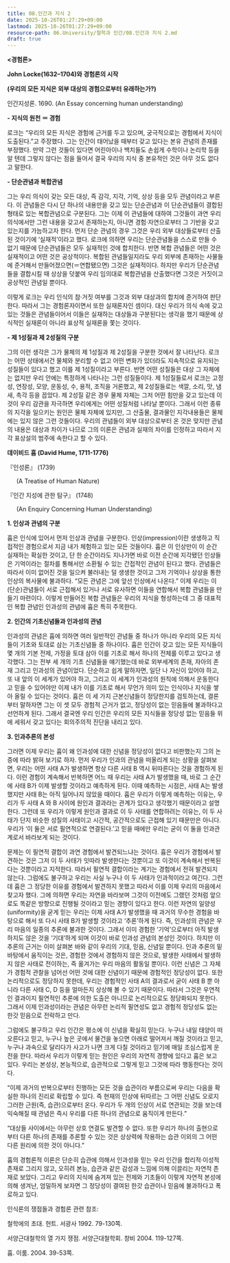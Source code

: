 ```yaml
---
title: 08.인간과 지식 2
date: 2025-10-26T01:27:29+09:00
lastmod: 2025-10-26T01:27:29+09:00
resource-path: 06.University/철학과 인간/08.인간과 지식 2.md
draft: true
---
```

**<경험론>**

**John Locke(1632–1704)와 경험론의 시작**

**(우리의 모든 지식은 외부 대상의 경험으로부터 유래하는가?)**

인간지성론. 1690. (An Essay concerning human understanding)

**- 지식의 원천 ＝ 경험**

로크는 “우리의 모든 지식은 경험에 근거를 두고 있으며, 궁극적으로는 경험에서 지식이 도출된다.”고 주장했다. 그는 인간이 태어났을 때부터 갖고 있다는 본유 관념의 존재를 부정했다. 만약 그런 것들이 있다면 어린아이나 백치들도 손쉽게 수학이나 논리학 등을 알 텐데 그렇지 않다는 점을 들어서 결국 우리의 지식 중 본유적인 것은 아무 것도 없다고 말한다. 

**- 단순관념과 복합관념**

그는 우리 의식이 갖는 모든 대상, 즉 감각, 지각, 기억, 상상 등을 모두 관념이라고 부른다. 이 관념들은 다시 단 하나의 내용만을 갖고 있는 단순관념과 이 단순관념들이 결합된 형태로 있는 복합관념으로 구분된다. 그는 이제 이 관념들에 대하여 그것들이 과연 우리 의식에서만 그런 내용을 갖고서 존재하는지, 아니면 경험·자연으로부터 그 기반을 갖고 있는지를 가늠하고자 한다. 먼저 단순 관념의 경우 그것은 우리 외부 대상들로부터 산출된 것이기에 ‘실재적’이라고 했다. 로크에 의하면 우리는 단순관념들을 스스로 만들 수 없기 때문에 단순관념들은 모두 실재적인 것에 합치한다. 반면 복합 관념들은 어떤 것은 실재적이고 어떤 것은 공상적이다. 복합된 관념들일지라도 우리 외부에 존재하는 사물들에 준거해서 만들어졌으면(＝연합됐으면) 그것은 실재적이다. 하지만 우리가 단순관념들을 결합시킬 때 상상을 덧붙여 우리 임의대로 복합관념을 산출했다면 그것은 거짓이고 공상적인 관념일 뿐이다.

이렇게 로크는 우리 인식의 참·거짓 여부를 그것과 외부 대상과의 합치에 준거하여 판단한다. 따라서 그는 경험론자이면서 또한 실재론자인 셈이다. 대신 우리가 의식 속에 갖고 있는 것들은 관념들이어서 이들은 실재하는 대상들과 구분된다는 생각을 했기 때문에 상식적인 실재론이 아니라 표상적 실재론을 쫓는 것이다. 


**- 제 1성질과 제 2성질의 구분**

그의 이런 생각은 그가 물체의 제 1성질과 제 2성질을 구분한 것에서 잘 나타난다. 로크는 어떤 상태에서건 물체와 분리할 수 없고 어떤 변화가 있더라도 지속적으로 유지되는 성질들이 있다고 했고 이를 제 1성질이라고 부른다. 반면 어떤 성질들은 대상 그 자체에는 없지만 우리 안에는 특정하게 나타나는 그런 성질들이다. 제 1성질들로서 로크는 고정성, 연장성, 모양, 운동성, 수, 용적, 조직을 거론했고, 제 2성질들로는 색깔, 소리, 맛, 냄새, 촉각 등을 꼽았다. 제 2성질 같은 경우 물체 자체는 그저 어떤 힘만을 갖고 있는데 이것이 우리 감관을 자극하면 우리에게는 어떤 성질처럼 나타날 뿐이다. 그래서 이런 종류의 지각을 일으키는 원인은 물체 자체에 있지만, 그 산출물, 결과물인 지각내용들은 물체에는 있지 않은 그런 것들이다. 우리의 관념들이 외부 대상으로부터 온 것은 맞지만 관념의 내용은 대상과 차이가 나므로 그의 이론은 관념과 실재의 차이를 인정하고 따라서 지각 표상설의 범주에 속한다고 할 수 있다.



**데이비드 흄 (David Hume, 1711-1776)** 

『인성론』 (1739) 

`	`(A Treatise of Human Nature)

『인간 지성에 관한 탐구』 (1748)

`	`(An Enquiry Concerning Human Understanding)


**1. 인상과 관념의 구분**

흄은 인식에 있어서 먼저 인상과 관념을 구분한다. 인상(impression)이란 생생하고 직접적인 경험으로서 지금 내가 체험하고 있는 모든 것들이다. 흄은 이 인상만이 이 순간 실재하는 확실한 것이고, 단 한 순간이라도 지나가면 바로 이전 순간에 지각됐던 인상들은 기억이라는 절차를 통해서만 소환될 수 있는 간접적인 관념이 된다고 했다. 관념들은 따라서 이미 없어진 것을 일으켜 불러내는 덜 생생한 것이고 그저 기억이나 상상을 통한 인상의 복사물에 불과하다. “모든 관념은 그에 앞선 인상에서 나온다.” 이제 우리는 이 (단순)관념들이 서로 근접해서 있거나 서로 유사하면 이들을 연합해서 복합 관념들을 만들기 마련이다. 이렇게 만들어진 복합 관념들은 우리의 지식을 형성하는데 그 중 대표적인 복합 관념인 인과성의 관념에 흄은 특히 주목한다. 

**2. 인간의 기초신념들과 인과성의 관념**

인과성의 관념은 흄에 의하면 여러 일반적인 관념들 중 하나가 아니라 우리의 모든 지식들이 기초와 토대로 삼는 기초신념들 중 하나이다. 흄은 인간이 갖고 있는 모든 지식들이 몇 개의 기본 전제, 가정을 토대 삼아 이를 기초로 해서 하나의 전체를 이루고 있다고 생각했다. 그는 전부 세 개의 기초 신념들을 얘기했는데 바로 외부세계의 존재, 자아의 존재 그리고 인과성의 관념이었다. 단순하고 쉽게 말하자면, 일단 나 자신이 있어야 하고, 또 내 앞의 이 세계가 있어야 하고, 그리고 이 세계가 인과성의 원칙에 의해서 운동한다고 믿을 수 있어야만 이제 내가 이를 기초로 해서 무언가 의미 있는 인식이나 지식을 쌓아 올릴 수 있다는 것이다. 흄은 이 세 가지 근본신념들이 정당한지를 검토하는데, 결론부터 말하자면 그는 이 셋 모두 경험적 근거가 없고, 정당성이 없는 믿음들에 불과하다고 선언하게 된다. 그래서 결국엔 우리 인간은 우리의 모든 지식들을  정당성 없는 믿음들 위에 세워서 갖고 있다는 회의주의적 진단을 내리고 있다.

**3. 인과추론의 본성**

그러면 이제 우리는 흄이 왜 인과성에 대한 신념을 정당성이 없다고 비판했는지 그의 논증에 따라 밝혀 보기로 하자. 먼저 우리가 인과의 관념을 떠올리게 되는 상황을 살펴보면, 우리는 어떤 사태 A가 발생하면 항상 다른 사태 B 역시 뒤따른다는 것을 경험하게 된다. 이런 경험이 계속해서 반복하면 어느 때 우리는 사태  A가 발생했을 때, 바로 그 순간에 사태 B가 이제 발생할 것이라고 예측하게 된다. 이때 예측하는 시점은, 사태  A는 발생했지만 사태 B는 아직 일어나지 않았을 때이다. 흄은 우리가 이렇게 예측하는 이유는, 우리가 두 사태 A 와 B 사이에 원인과 결과라는 관계가 있다고 생각했기 때문이라고 설명한다. 그런데 또 우리가 이렇게 원인과 결과로 이 두 사태를 연합하려는 이유는, 이 두 사태가 단지 비슷한 성질의 사태이고 시간적, 공간적으로도 근접해 있기 때문만은 아니다. 우리가 ‘이 둘은 서로 필연적으로 연결된다.’고 믿을 때에만 우리는 굳이 이 둘을 인과관계로서 바라보게 되는 것이다. 

문제는 이 필연적 결합이 과연 경험에서 발견되느냐는 것이다. 흄은 우리가 경험에서 발견하는 것은 그저 이 두 사태가 잇따라 발생한다는 것뿐이고 또 이것이 계속해서 반복된다는 것뿐이라고 지적한다. 따라서 필연적 결합이라는 계기는 경험에서 전혀 발견되지 않는다. 그럼에도 불구하고 우리는 사실 누구나 이 두 사태가 인과적이라고 여긴다. 그런데 흄은 그 정당한 이유를 경험에서 발견하지 못했고 따라서 이를 이제 우리의 마음에서 찾고자 했다. 그에 의하면 우리는 자연을 바라보며 그것이 이전에도 그랬던 것처럼 앞으로도 똑같은 방향으로 진행될 것이라고 믿는 경향이 있다고 한다. 이런 자연의 일양성(uniformity)을 굳게 믿는 우리는 이제 사태 A가 발생했을 때 과거의 무수한 경험을 바탕으로 해서 또 다시 사태 B가 발생할 것이라고 ‘추론’하게 된다. 즉, 인과성의 관념은 우리 마음의 일종의 추론에 불과한 것이다. 그래서 이미 경험한 ‘기억’으로부터 아직 발생하지도 않은 것을 ‘기대’하게 되며 이것이 바로 인과성 관념의 본성인 것이다. 하지만 이 추론의 근거는 이미 살펴본 바와 같이 우리의 기대, 믿음, 신념일 뿐이다. 인과 추론의 밑바탕에서 움직이는 것은, 경험한 것에서 경험하지 않은 것으로, 발생한 사태에서 발생하지 않은 사태로 전이하는, 즉 옮겨가는 우리 마음의 활동일 뿐이다. 이런 신념은 그 자체가 경험적 관찰을 넘어선 어떤 것에 대한 신념이기 때문에 경험적인 정당성이 없다. 또한 논리적으로도 정당하지 못한데, 우리는 경험적인 사태 A의 결과로서 굳이 사태 B 뿐 아니라 다른 사태 C, D 등을 얼마든지 상상해 볼 수 있기 때문이다. 따라서 그것은 우연적인 결과이지 필연적인 추론에 의한 도출은 아니므로 논리적으로도 정당화되지 못한다. 그래서 이제 인과성이라는 관념은 아무런 논리적 필연성도 없고 경험적 정당성도 없는 한갓 믿음으로 전락하고 만다.

그럼에도 불구하고 우리 인간은 평소에 이 신념을 확실히 믿는다. 누구나 내일 태양이 떠오른다고 믿고, 누구나 높은 곳에서 물건을 놓으면 아래로 떨어져서 깨질 것이라고 믿고, 누구나 과속으로 달리다가 사고가 나면 크게 다칠 것이라고 믿기에 매일 조심스럽게 운전을 한다. 따라서 우리가 이렇게 믿는 원인은 우리의 자연적 경향에 있다고 흄은 보고 있다. 우리는 본성상, 본능적으로, 습관적으로 그렇게 믿고 그것에 따라 행동한다는 것이다. 

“이제 과거의 반복으로부터 진행하는 모든 것을 습관이라 부름으로써 우리는 다음을 확실한 하나의 진리로 확립할 수 있다. 즉 현재의 인상에 뒤따르는 그 어떤 신념도 오로지 그러한 근원(즉, 습관)으로부터 온다. 우리가 두 개의 인상이 서로 연관되는 것을 보는데 익숙해질 때 관념은 즉시 우리를 다른 하나의 관념으로 움직이게 만든다.”

“대상들 사이에서는 아무런 상호 연결도 발견할 수 없다. 또한 우리가 하나의 출현으로부터 다른 하나의 존재를 추론할 수 있는 것은 상상력에 작용하는 습관 이외의 그 어떤 다른 원리에 의한 것이 아니다.”

흄의 경험론적 이론은 단순히 습관에 의해서 인과성을 믿는 우리 인간을 합리적·이성적 존재로 그리지 않고, 오히려 본능, 습관과 같은 감성과 느낌에 의해 이끌리는 자연적 존재로 보았다. 그리고 우리의 지식에 숨겨져 있는 전제와 기초들이 이렇게 자연적 본성에 의해 생겨난, 엄밀하게 보자면 그 정당성이 결여된 한갓 습관이나 믿음에 불과하다고 폭로하고 있다.


인식론의 쟁점들과 경험론 관련 참조:

철학에의 초대. 헌트. 서광사 1992. 79-130쪽.

서양근대철학의 열 가지 쟁점. 서양근대철학회. 창비 2004. 119-127쪽.

흄. 이룸. 2004. 39-53쪽.